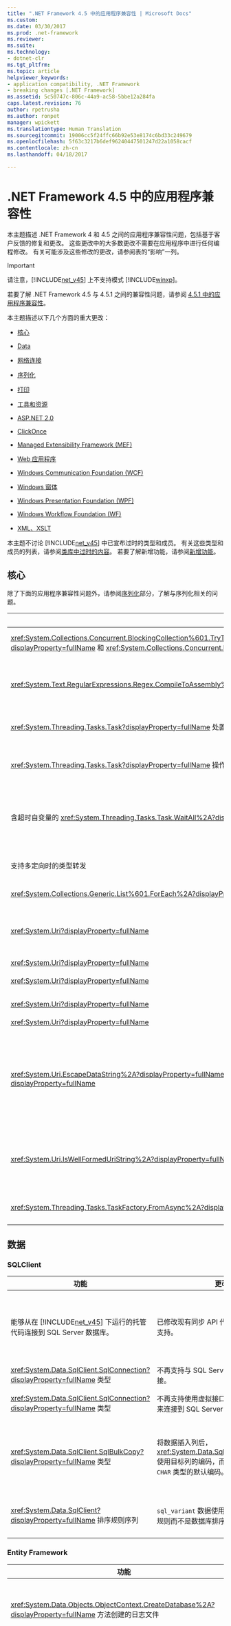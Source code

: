 ```yaml
---
title: ".NET Framework 4.5 中的应用程序兼容性 | Microsoft Docs"
ms.custom: 
ms.date: 03/30/2017
ms.prod: .net-framework
ms.reviewer: 
ms.suite: 
ms.technology:
- dotnet-clr
ms.tgt_pltfrm: 
ms.topic: article
helpviewer_keywords:
- application compatibility, .NET Framework
- breaking changes [.NET Framework]
ms.assetid: 5c50747c-806c-44a9-ac58-5bbe12a284fa
caps.latest.revision: 76
author: rpetrusha
ms.author: ronpet
manager: wpickett
ms.translationtype: Human Translation
ms.sourcegitcommit: 19006cc5f24ffc66b92e53e8174c6bd33c249679
ms.openlocfilehash: 5f63c3217b6def96240447501247d22a1058cacf
ms.contentlocale: zh-cn
ms.lasthandoff: 04/18/2017

---
```

# <a name="application-compatibility-in-the-net-framework-45"></a>.NET Framework 4.5 中的应用程序兼容性
本主题描述 .NET Framework 4 和 4.5 之间的应用程序兼容性问题，包括基于客户反馈的修复和更改。 这些更改中的大多数更改不需要在应用程序中进行任何编程修改。 有关可能涉及这些修改的更改，请参阅表的“影响”一列。  
  
> [!IMPORTANT]
>  请注意，[!INCLUDE[net_v45](../../../includes/net-v45-md.md)] 上不支持模式 [!INCLUDE[winxp](../../../includes/winxp-md.md)]。  
  
 若要了解 .NET Framework 4.5 与 4.5.1 之间的兼容性问题，请参阅 [4.5.1 中的应用程序兼容性](../../../docs/framework/migration-guide/application-compatibility-in-the-net-framework-4-5-1.md)。  
  
 本主题描述以下几个方面的重大更改：  
  
-   [核心](#core)  
  
-   [Data](#sql)  
  
-   [网络连接](#network)  
  
-   [序列化](#serialize)  
  
-   [打印](#Printing)  
  
-   [工具和资源](#tools)  
  
-   [ASP.NET 2.0](#asp)  
  
-   [ClickOnce](#ClickOnce)  
  
-   [Managed Extensibility Framework (MEF)](#mef)  
  
-   [Web 应用程序](#web)  
  
-   [Windows Communication Foundation (WCF)](#wcf)  
  
-   [Windows 窗体](#winForms)  
  
-   [Windows Presentation Foundation (WPF)](#wpf)  
  
-   [Windows Workflow Foundation (WF)](../../../docs/framework/migration-guide/application-compatibility-in-the-net-framework-4-5.md#wwf)  
  
-   [XML、XSLT](#xml)  
  
 本主题不讨论 [!INCLUDE[net_v45](../../../includes/net-v45-md.md)] 中已宣布过时的类型和成员。 有关这些类型和成员的列表，请参阅[类库中过时的内容](../../../docs/framework/whats-new/whats-obsolete.md)。 若要了解新增功能，请参阅[新增功能](../../../docs/framework/whats-new/index.md)。  
  
<a name="core"></a>   
## <a name="core"></a>核心  
 除了下面的应用程序兼容性问题外，请参阅[序列化](#serialize)部分，了解与序列化相关的问题。  
  
|功能|更改|影响|  
|-------------|------------|------------|  
|<xref:System.Collections.Concurrent.BlockingCollection%601.TryTakeFromAny%28System.Collections.Concurrent.BlockingCollection%7B%600%7D%5B%5D%2C%600%40%29?displayProperty=fullName> 和 <xref:System.Collections.Concurrent.BlockingCollection%601.TakeFromAny%2A?displayProperty=fullName> 方法|<xref:System.Collections.Concurrent.BlockingCollection%601.TryTakeFromAny%28System.Collections.Concurrent.BlockingCollection%7B%600%7D%5B%5D%2C%600%40%29?displayProperty=fullName> 方法不再返回 -1 或抛出异常。 当集合之一被标记为已完成时，<xref:System.Collections.Concurrent.BlockingCollection%601.TakeFromAny%2A?displayProperty=fullName> 方法不再抛出异常。|当其中一个集合为空或已完成，但其他集合仍具有可检索的项时，可通过此更改来使用这些集合。|  
|<xref:System.Text.RegularExpressions.Regex.CompileToAssembly%2A?displayProperty=fullName>|如果已编译的正则表达式的程序集使用 [!INCLUDE[net_v45](../../../includes/net-v45-md.md)] 生成但却面向 [!INCLUDE[net_v40_short](../../../includes/net-v40-short-md.md)]，则在安装了 [!INCLUDE[net_v40_short](../../../includes/net-v40-short-md.md)] 的系统上尝试使用该程序集的正则表达式之一时，将引发异常。|若要解决此问题，可执行下列操作之一：<br /><br /> 使用 [!INCLUDE[net_v40_short](../../../includes/net-v40-short-md.md)] 生成包含正则表达式的程序集。<br /><br /> 使用已解释的正则表达式。|  
|<xref:System.Threading.Tasks.Task?displayProperty=fullName> 处置|处置对象后，<xref:System.Threading.Tasks.Task?displayProperty=fullName> 方法不再抛出 <xref:System.ObjectDisposedException> 异常（`Task.IAsyncResult.AsyncWaitHandle` 除外）。|此更改支持缓存任务的使用。 例如，方法会返回一个缓存任务来表示已完成的操作，而不是分配新任务。 在以前的 .NET Framework 版本中无法执行此操作，因为任务的任何使用者都可以处置它（呈现为不可用）。|  
|<xref:System.Threading.Tasks.Task?displayProperty=fullName> 操作中未观察到的异常|由于 <xref:System.Threading.Tasks.Task?displayProperty=fullName> 类表示异步操作，因此可捕获在异步处理期间抛出的所有非严重异常。 在 [!INCLUDE[net_v45](../../../includes/net-v45-md.md)] 中，如果未观察到异常，且代码绝不会等待任务，则异常将不再在终结器线程上传播并在垃圾回收期间不会导致进程崩溃。|此更改增强了使用 <xref:System.Threading.Tasks.Task> 类执行未观察到的异步处理的应用程序的可靠性。 可通过提供 <xref:System.Threading.Tasks.TaskScheduler.UnobservedTaskException?displayProperty=fullName> 事件的相应处理程序来还原旧行为。|  
|含超时自变量的 <xref:System.Threading.Tasks.Task.WaitAll%2A?displayProperty=fullName> 方法|在 [!INCLUDE[net_v40_long](../../../includes/net-v40-long-md.md)] 中，这些方法的行为不一致。 当超时到期时，如果在方法调用之前已完成或取消一个或多个任务，方法会抛出 <xref:System.AggregateException> 异常。 在超时到期时，如果在调用此方法之前尚未完成或取消任何任务，但在调用此方法之后，一个或多个任务进入了这些状态，则该方法返回 `false`。<br /><br /> 在 [!INCLUDE[net_v45](../../../includes/net-v45-md.md)] 中，如果在超时间隔到期时仍有任务在运行，这些方法重载会返回 `false`；仅当输入任务已取消（无论是在方法调用之前还是之后取消）且没有任务仍在运行时，这些方法重载才会抛出 <xref:System.AggregateException> 异常。|此更改可使方法的行为一致。 不过，应用程序代码可以（但不太可能）依赖已启用超时的 <xref:System.Threading.Tasks.Task.WaitAll%2A?displayProperty=fullName> 重载，以便在至少一个任务在超时到期前就已出错或取消时抛出异常。 在这种情况下，<xref:System.Threading.Tasks.Task.IsCanceled%2A?displayProperty=fullName> 属性可用于同一目的。|  
|支持多定向时的类型转发|利用新的 CodeDOM 功能，编译器可以针对 mscorlib.dll 的目标版本而不是 mscorlib.dll 的 [!INCLUDE[net_v45](../../../includes/net-v45-md.md)] 版本进行编译。|在 CodeDOM 查找已转发的类型的两个定义时，此更改将阻止编译器警告（以及将警告视为错误的情况下的编译失败）。 仅在单个位置混合不同的引用程序集版本时，此更改才可能产生意外的副作用。|  
|<xref:System.Collections.Generic.List%601.ForEach%2A?displayProperty=fullName>|如果集合元素被修改，枚举器会抛出 <xref:System.InvalidOperationException> 异常。|此更改仅适用于面向 [!INCLUDE[net_v45](../../../includes/net-v45-md.md)] 的应用程序，且应不会产生负面影响。 这将保护数据完整性并更有可能标识争用情况。|  
|<xref:System.Uri?displayProperty=fullName>|对国际资源标识符 (IRI) 分析进行的两项更改会影响面向 [!INCLUDE[net_v45](../../../includes/net-v45-md.md)] 的应用程序中的 URI：<br /><br /> [\<iriParsing>](../../../docs/framework/configure-apps/file-schema/network/iriparsing-element-uri-settings.md) 默认启用，无法禁用。 以前，它在默认情况下是禁用的。<br /><br /> 将不再对 URI 的非宿主部分执行 Unicode 范式 C (NFC)。 以前，当启用 `<iriParsing>` 时，会对整个 URI 执行 NFC。|包含非 NFC（范式 C）的规范化文件名称的 URI 将不是规范化的范式 C。 如果 IRI 分析使用非规范化的字符串来访问具有规范化文件名的文件，可能会导致应用程序失败。 这只会影响面向 [!INCLUDE[net_v45](../../../includes/net-v45-md.md)] 的应用程序。|  
|<xref:System.Uri?displayProperty=fullName>|无效的 `mailto:` URL 会在 <xref:System.Uri> 类构造函数中抛出异常。|这只会影响将重新编译且面向 [!INCLUDE[net_v45](../../../includes/net-v45-md.md)] 的应用程序。|  
|<xref:System.Uri?displayProperty=fullName>|在面向 [!INCLUDE[net_v45](../../../includes/net-v45-md.md)] 的应用程序中，将保留原始 URL 字符串（例如，`http://www.proseware.com/LLC./About.aspx`）中路径段末端的尾随点。 （请注意，已移除只包含一个或两个点的路径段（例如 `http://www.proseware.com/..` 或 `http://www.proseware.com/./default.htm`），但保留了含有两个以上连续点的路径段（例如 `http://localhost/dir1/.../dir2`）。|此更改仅影响面向 [!INCLUDE[net_v45](../../../includes/net-v45-md.md)] 的应用程序。 依赖将被移除的尾随点的应用程序可能会失败。|  
|<xref:System.Uri?displayProperty=fullName>|在面向 [!INCLUDE[net_v45](../../../includes/net-v45-md.md)] 的应用程序中，允许 `file://` URI 中的查询；? 字符不转译，因为它解释为路径的一部分。|此更改仅影响面向 [!INCLUDE[net_v45](../../../includes/net-v45-md.md)] 的应用程序。 依赖转译 ?  字符的应用程序可能会失败。|  
|<xref:System.Uri?displayProperty=fullName>|在面向 [!INCLUDE[net_v45](../../../includes/net-v45-md.md)] 的应用程序中，从 U+0080 到 U+009F 的 Unicode 控制字符被错误编码。|通常，URI 中不使用 Unicode 控制字符。|  
|<xref:System.Uri.EscapeDataString%2A?displayProperty=fullName>、<xref:System.Uri.EscapeUriString%2A?displayProperty=fullName> 和 <xref:System.Uri.UnescapeDataString%2A?displayProperty=fullName>|保留字符和非保留字符的列表现在支持 [RFC 3986](http://tools.ietf.org/html/rfc3986)。|具体更改：<br /><br /> <xref:System.Uri.EscapeDataString%2A> 根据 RFC 3986 转义保留字符。<br /><br /> <xref:System.Uri.EscapeUriString%2A> 不转义保留字符。<br /><br /> 如果遇到无效的转义序列，<xref:System.Uri.UnescapeDataString%2A> 不会抛出异常。<br /><br /> 未保留的转义字符已取消转义。|  
|<xref:System.Uri.IsWellFormedUriString%2A?displayProperty=fullName>|自 .NET Framework 4.5 起，根据 [RFC 3986](http://tools.ietf.org/html/rfc3986) 和 [RFC 3987](http://tools.ietf.org/html/rfc3987)，始终认为字符串的格式正确。 在 .NET framework 以前的版本中，仅当已启用 URI 解析和 IDN 解析时，才认为字符格式正确，符合 RFC 3986 和 RFC 3987。|对于面向 .NET Framework 4.5 或更高版本的应用，此方法针对某些面向 NET Framework 早期版本的应用视为格式正确的 URI 返回 `false`。 例如，第一段中含冒号的相对 URI（如“2013.05.29_14:33:41”）不再视为是正确的格式。<br /><br /> 请注意，此更改仅影响面向 .NET Framework 4.5 或更高版本的应用。|  
|<xref:System.Threading.Tasks.TaskFactory.FromAsync%2A?displayProperty=fullName>|<xref:System.Threading.Tasks.TaskFactory.FromAsync%2A?displayProperty=fullName> 现在可以访问 <xref:System.IAsyncResult.CompletedSynchronously%2A?displayProperty=fullName> 属性。 不正确地实现 <xref:System.IAsyncResult.CompletedSynchronously%2A?displayProperty=fullName> 现在可能会导致 <xref:System.Threading.Tasks.TaskFactory.FromAsync%2A?displayProperty=fullName> 方法调用中出现未定义的行为。|如果 <xref:System.IAsyncResult.CompletedSynchronously%2A?displayProperty=fullName> 属性的实现代码错误地返回 `true`，生成的任务将无法完成。|  
  
<a name="sql"></a>   
## <a name="data"></a>数据  
  
### <a name="sqlclient"></a>SQLClient  
  
|功能|更改|影响|  
|-------------|------------|------------|  
|能够从在 [!INCLUDE[net_v45](../../../includes/net-v45-md.md)] 下运行的托管代码连接到 SQL Server 数据库。|已修改现有同步 API 代码路径来添加异步支持。|存在非 IFS Winsock 基本服务提供程序 (BSP) 或分层服务提供程序 (LSP) 可能会影响连接到 SQL Server 的能力。 有关详细信息，请参阅 Microsoft 支持网站上的[安装非 IFS LSP 时，SetFileCompletionNotificationModes API 导致 IO 完成端口无法正常工作](http://go.microsoft.com/fwlink/p/?LinkId=256032) 。|  
|<xref:System.Data.SqlClient.SqlConnection?displayProperty=fullName> 类型|不再支持与 SQL Server 1997 数据库的连接。|在 [!INCLUDE[net_v45](../../../includes/net-v45-md.md)] 下运行的应用程序无法连接到 SQL Server 1997 数据库。|  
|<xref:System.Data.SqlClient.SqlConnection?displayProperty=fullName> 类型|不再支持使用虚拟接口适配器 (VIA) 协议来连接到 SQL Server 数据库。|在 [!INCLUDE[net_v45](../../../includes/net-v45-md.md)] 下运行的应用程序无法使用 VIA 连接到 SQL Server 数据库。|  
|<xref:System.Data.SqlClient.SqlBulkCopy?displayProperty=fullName> 类型|将数据插入列后，<xref:System.Data.SqlClient.SqlBulkCopy> 使用目标列的编码，而不是 `VARCHAR` 和 `CHAR` 类型的默认编码。|在目标列未使用默认编码时，此更改会消除使用此默认编码所引起的数据损坏的可能性。 在极少数情况下，如果对编码进行的更改导致数据过大而无法适应目标列，现有应用程序可能会抛出 <xref:System.Data.SqlClient.SqlException> 异常。|  
|<xref:System.Data.SqlClient?displayProperty=fullName> 排序规则序列|`sql_variant` 数据使用 `sql_variant` 排序规则而不是数据库排序规则。|如果数据库排序规则与 `sql_variant` 排序规则不同，则此更改将解决可能的数据损坏。 依赖损坏的数据的应用程序可能会失败。|  
  
### <a name="entity-framework"></a>Entity Framework  
  
|功能|更改|影响|  
|-------------|------------|------------|  
|<xref:System.Data.Objects.ObjectContext.CreateDatabase%2A?displayProperty=fullName> 方法创建的日志文件|直接调用 <xref:System.Data.Objects.ObjectContext.CreateDatabase%2A> 方法或通过结合使用 Code First 与 SqlClient 提供程序和连接字符串中的 `AttachDBFilename` 值来调用此方法时，会创建名为 *filename*_log.ldf（而非 *filename*.ldf）的日志文件（其中，*filename* 是 `AttachDBFilename` 值指定的文件名）。|此更改通过提供根据 SQL Server 规范命名的日志文件来改进调试。 它应该不会产生意外的副作用。|  
|数据定义语言 (DDL) API|指定 `AttachDBFilename` 时，DDL API 的行为具有如下所示的更改：<br /><br /> 连接字符串不需要指定 `Initial Catalog` 值。 以前需要 `AttatchDBFilename` 和 `Initial Catalog`。<br /><br /> 如果 `AttatchDBFilename` 和 `Initial Catalog` 均已指定且给定的 MDF 文件已存在，<xref:System.Data.Objects.ObjectContext.DatabaseExists%2A?displayProperty=fullName> 方法会返回 `true`。 以前，它会返回 `false`。<br /><br /> 如果 `AttatchDBFilename` 和 `Initial Catalog` 均已指定且给定的 MDF 文件已存在，调用 <xref:System.Data.Objects.ObjectContext.DeleteDatabase%2A?displayProperty=fullName> 方法会删除文件。<br /><br /> 如果连接字符串指定了 `AttachDBFilename` 值，但 MDF 和 `Initial Catalog` 不存在，调用 <xref:System.Data.Objects.ObjectContext.DeleteDatabase%2A?displayProperty=fullName> 方法会抛出 <xref:System.InvalidOperationException> 异常。 以前抛出的是 <xref:System.Data.SqlClient.SqlException> 异常。|利用这些更改，可以更轻松地生成使用 DDL API 的工具和应用程序。 这些更改会影响以下方案中的应用程序兼容性：<br /><br /> 用户直接编写执行 `DROP DATABASE` 命令的代码，而不是在 <xref:System.Data.Objects.ObjectContext.DatabaseExists%2A?displayProperty=fullName> 返回 `true` 时调用 <xref:System.Data.Objects.ObjectContext.DeleteDatabase%2A?displayProperty=fullName>。 如果未附加数据库但存在 MDF 文件，则会中断现有代码。<br /><br /> 在用户编写的代码中，<xref:System.Data.Objects.ObjectContext.DeleteDatabase%2A?displayProperty=fullName> 方法在 `Initial Catalog` 和 MDF 文件不存在时应抛出 <xref:System.Data.SqlClient.SqlException> 异常，而非 <xref:System.InvalidOperationException> 异常。|  
|<xref:System.Data.Objects.ObjectContext.CreateDatabase%2A?displayProperty=fullName> 和 <xref:System.Data.Common.DbProviderServices.CreateDatabase%2A?displayProperty=fullName> 方法|如果在创建空数据库后无法创建数据库对象，方法会尝试删除创建的数据库，并传播原始异常 <xref:System.Data.SqlClient.SqlException>。 如果无法尝试删除数据库，方法会抛出 <xref:System.InvalidOperationException> 异常。|此更改将阻止创建不可用的空数据库。 由于成功删除数据库现在会传播原始异常 <xref:System.Data.SqlClient.SqlException>，因此异常处理可能会有所变化。|  
|<xref:System.Data.Objects.ObjectContext.Translate%2A?displayProperty=fullName> 和 <xref:System.Data.Objects.ObjectContext.ExecuteStoreQuery%2A?displayProperty=fullName> 方法|如果 `T` 是枚举类型，则此方法将正确返回数据库中的数据。  以前不支持枚举类型，因此结果总是转换为零或转换为枚举类型。 实体框架不支持的基础类型（如 <xref:System.UInt16>、<xref:System.UInt32> 和 <xref:System.UInt64>）仍返回零或被转换成含基础值零的枚举类型。|枚举支持是 [!INCLUDE[net_v45](../../../includes/net-v45-md.md)] 中 Entity Framework 的新增功能。 但是，如果开发人员代码取决于为零的结果，则会由于特定代码导致应用程序错误。|  
  
### <a name="linq"></a>LINQ  
  
|功能|更改|影响|  
|-------------|------------|------------|  
|<xref:System.Linq.Enumerable.Empty%2A?displayProperty=fullName> 方法|方法返回缓存的内部实例，而不返回新类型 <xref:System.Collections.Generic.IEnumerable%601>。|此更改可增强性能。 不过，依赖通过多次调用 <xref:System.Linq.Enumerable.Empty%2A?displayProperty=fullName> 来获取两个不同的空类型的代码可能会无法运行。|  
  
<a name="network"></a>   
## <a name="networking"></a>网络  
  
|功能|更改|影响|  
|-------------|------------|------------|  
|<xref:System.Net.PeerToPeer.Collaboration?displayProperty=fullName> 命名空间的类型和成员|类型和成员在 [!INCLUDE[win8](../../../includes/win8-md.md)] 上不受支持。 尝试调用这些类型和成员会导致 <xref:System.PlatformNotSupportedException> 异常抛出。|应用程序不能再使用 [!INCLUDE[win8](../../../includes/win8-md.md)] 上的这些类型和成员。|  
|<xref:System.Net.Mail.MailMessage> 对象的序列化和反序列化。|在 .NET Framework 4.5 中，电子邮件可以包含非 ASCII 字符。 在 .NET Framework 4 中，仅支持 ASCII 字符。|包含非 ASCII 字符且在 .NET Framework 4.5 控制下序列化的 <xref:System.Net.Mail.MailMessage> 对象无法在 .NET Framework 4 控制下进行反序列化。|  
  
<a name="Printing"></a>   
## <a name="printing"></a>打印  
  
|功能|更改|影响|  
|-------------|------------|------------|  
|<xref:System.Printing.PrintSystemJobInfo.JobStream%2A?displayProperty=fullName>|此属性将公开打印作业的流，并允许用户通过写入该流将原始数据发送到基础操作系统打印组件。<br /><br /> 从 Windows 操作系统的 Windows 8 和更高版本上的 .NET Framework 4.5 开始，写入到此流的数据必须采用作为包流的 XPS 格式。|若要输出打印内容，可以执行下列任一操作：<br /><br /> 使用 <xref:System.Windows.Xps.XpsDocumentWriter> 类输出打印内容。 这是建议的替代项。<br /><br /> 请确保发送到 <xref:System.Printing.PrintSystemJobInfo.JobStream%2A?displayProperty=fullName> 属性返回的流的数据为 XPS 格式的包流。|  
  
<a name="serialize"></a>   
## <a name="serialization"></a>序列化  
  
|功能|更改|影响|  
|-------------|------------|------------|  
|使用 <xref:System.Xml.Serialization.XmlSerializer> 类进行序列化|在 WCF 4.5 中，<xref:System.Xml.Serialization.XmlSerializer> 类优化为撤消了对 C# 编译器的依赖。 此更改为冷启动方案带来了显著的性能提升。|此更改可能在 WCF 4 中编译而针对 WCF 4.5 运行的 XML 序列化代码中引发问题。 如果在 WCF 4.5 中运行现有 XML 序列化代码时遇到任何问题，请使用下面的配置元素还原为 WCF 4 中的 XmlSerializer 行为：<br /><br /> `<configuration>    <system.xml.serialization>    <xmlSerializer useLegacySerializerGeneration="true"/>    </system.xml.serialization> </configuration>`|  
|使用 <xref:System.Runtime.Serialization.Formatters.Soap.SoapFormatter?displayProperty=fullName> 类进行序列化和反序列化|使用 <xref:System.Runtime.Serialization.Formatters.Soap.SoapFormatter> 进行的序列化可以编码对象的内部状态，但不能保证跨 .NET Framework 版本的一致性。  存在差异时，在某个版本的 .NET Framework 中进行序列化的内容在其他版本的 .NET Framework 上进行反序列化时可能会失败。|<xref:System.Runtime.Serialization.Formatters.Soap.SoapFormatter> 类不能保证跨版本兼容性。 请改用 <xref:System.Runtime.Serialization.Formatters.Binary.BinaryFormatter?displayProperty=fullName> 和 <xref:System.Runtime.Serialization.NetDataContractSerializer?displayProperty=fullName> 类。|  
  
<a name="tools"></a>   
## <a name="tools-and-resources"></a>工具和资源  
  
|功能|更改|影响|  
|-------------|------------|------------|  
|MSBuild|当你在命令提示符处运行 MSBuild 时，它将遵从禁用特定项目的生成的解决方案配置文件。|在由 Visual Studio 调用和在命令提示符处运行时，MSBuild 的行为是相同的。 不必创建单独的解决方案或移除解决方案中的项目便可在解决方案中生成项目的子集。|  
|MSBuild|MSBuild 项目文件中的 `TreatAsLocalProperty` 属性可防止在全局级重写特定属性，包括 `OutDir` 属性。|如果 `OutDir` 是导入 MS.Common.Targets 文件后被重写的全局属性，则对 `OutDir` 属性的重写可能导致潜在中断。|  
|Windows 错误报告：Watson 存储桶|托管崩溃基于若干条件（其中一个是程序集版本）进行分类。 在 [!INCLUDE[net_v45](../../../includes/net-v45-md.md)] 中，使用文件版本而不是程序集版本。|由于程序集版本只在主要版本之间更改，因此使用文件版本（而不是程序集版本）作为能使你确定已包含在托管崩溃中的程序集的特定版本的类别。|  
|MSBuild|垃圾回收器不会自动回收 <xref:Microsoft.Build.Evaluation.ProjectCollection?displayProperty=fullName> 集合中的项目数据。|如果将项目显式加载到 <xref:Microsoft.Build.Evaluation.ProjectCollection> 集合中，应为集合的每个成员调用 <xref:Microsoft.Build.Evaluation.ProjectCollection.UnloadProject%28Microsoft.Build.Evaluation.Project%29> 方法。|  
  
<a name="asp"></a>   
## <a name="aspnet"></a>ASP.NET  
  
|功能|更改|影响|  
|-------------|------------|------------|  
|ASP.NET IIS 注册工具 (aspnet_regiis.exe)|在 [!INCLUDE[win8](../../../includes/win8-md.md)] 上，不支持用于安装和卸载 ASP.NET 的 `–i` 和 `–u` 选项。|若要安装或卸载带 IIS 8 的 ASP.NET 4.5，请使用“打开或关闭 Windows 功能”对话框、服务器管理工具或 `dism.exe` 命令行工具。|  
|<xref:System.Web.UI.WebControls.EntityDataSource?displayProperty=fullName> 控件|<xref:System.Web.UI.Page.LoadComplete?displayProperty=fullName> 事件不再导致 <xref:System.Web.UI.WebControls.EntityDataSource?displayProperty=fullName> 控件在创建/更新/删除参数变化时调用数据绑定。|此更改免去了不必要地转到数据库，可防止重置控件值，并能生成与其他数据控件（如 <xref:System.Web.UI.WebControls.SqlDataSource> 和 <xref:System.Web.UI.WebControls.ObjectDataSource>）一致的行为。 在应用程序依赖在 <xref:System.Web.UI.Page.LoadComplete?displayProperty=fullName> 事件中调用数据绑定的极少数情况下，此更改会生成不同的行为。|  
|<xref:System.Net.WebUtility.HtmlDecode%2A?displayProperty=fullName>、<xref:System.Net.WebUtility.UrlDecode%2A?displayProperty=fullName> 和 [System.Web.Helpers.Json.Decode](https://msdn.microsoft.com/library/system.web.helpers.json.decode.aspx) 方法|默认情况下，解码方法不再将无效的输入序列解码为无效的 UTF-16 字符串。 相反，它们将返回原始的输入。|仅当你存储二进制数据而不是字符串中的 UTF-16 数据时，解码器输出中的更改才会起作用。 若要显式控制此行为，请将 [\<appSettings>](http://msdn.microsoft.com/en-us/0d65a3f1-c522-423d-89b6-44921b6daebb) 元素的 `aspnet:AllowRelaxedUnicodeDecoding` 特性设置为 `true` 以启用旧行为，或设置为 `false` 以启用当前行为。|  
|<xref:System.Net.WebUtility.HtmlEncode%2A?displayProperty=fullName> 方法|对于定位 [!INCLUDE[net_v45](../../../includes/net-v45-md.md)] 的应用程序，当基本多语言平面 (BMP) 外的字符传递到 <xref:System.Net.WebUtility.HtmlDecode%2A?displayProperty=fullName> 方法时，这些字符可正确往返。|此更改不应对当前应用程序有任何影响。 若要还原原始行为，请将 [\<httpRuntime>](http://msdn.microsoft.com/library/e1f13641\(v=vs.100\).aspx) 元素的 `targetFramework` 特性设置为除“4.5”以外的其他字符串。 还可以设置 `unicodeEncodingConformance` 配置元素的 `unicodeDecodingConformance` 和 `<webUtility>` 特性以单独控制 .NET Framework 的目标版本的行为。|  
|<xref:System.Web.HttpRequest.ContentEncoding%2A?displayProperty=fullName> 属性|禁止 UTF-7 编码。|在某些情况下，取决于传入的 UTF-7 数据的应用程序数据将不会正确解码。 这应该很少见，但可以使用 [\<appSettings>](http://msdn.microsoft.com/en-us/0d65a3f1-c522-423d-89b6-44921b6daebb) 元素的 `aspnet:AllowUtf7RequestContentEncoding` 特性来还原旧行为。|  
|<xref:System.Web.HttpUtility.JavaScriptStringEncode%2A?displayProperty=fullName>|从 [!INCLUDE[net_v45](../../../includes/net-v45-md.md)] 开始，该方法可转义 (&) 符。|如果应用程序依赖此方法的旧行为，可以在配置文件中的 [ASP.NET appSettings 元素](http://msdn.microsoft.com/en-us/bb60e711-0669-4118-a54d-8dd71e009a00)中添加 `aspnet:JavaScriptDoNotEncodeAmpersand` 设置。|  
|<xref:System.Web.Security.MachineKey.Encode%2A?displayProperty=fullName> 和 <xref:System.Web.Security.MachineKey.Decode%2A?displayProperty=fullName> 方法|这些方法现在已过时。|调用这些方法的代码编译会产生编译器警告。 推荐的替代方法是 <xref:System.Web.Security.MachineKey.Protect%2A?displayProperty=fullName> 和 <xref:System.Web.Security.MachineKey.Unprotect%2A?displayProperty=fullName>。|  
  
<a name="ClickOnce"></a>   
## <a name="clickonce"></a>ClickOnce  
  
|功能|更改|影响|  
|-------------|------------|------------|  
|通过 ClickOnce 使用 SHA-256 代码签名证书发布的应用。|使用 SHA256 对可执行文件签名。 以前，无论代码签名证书是 SHA-1 还是 SHA-256，都使用 SHA1 进行签名。 这适用于：<br /><br /> 使用 Visual Studio 2012 或更高版本生成的所有应用程序。<br /><br /> 使用 Visual Studio 2010 或更早版本在安装了 .NET Framework 4.5 的系统上生成的应用程序。<br /><br /> 此外，如果安装了 .NET Framework 4.5 或更高版本，则 ClickOnce 清单也会采用 SHA-256 签名，因为 SHA-256 证书与编译所采用的 .NET Framework 版本无关。|更改 ClickOnce 可执行文件的签名方式仅影响 Windows Server 2003 系统；它们需要安装 [KB 938397](http://support.microsoft.com/kb/938397)。<br /><br /> 即使应用是面向 .NET Framework 4 或早期版本，对使用 SHA-256 签名的清单进行更改，将引入依赖 .NET Framework 4.5 或更高版本的运行时。 此问题已在 Visual Studio 2013 Update 3 和 [!INCLUDE[net_v46](../../../includes/net-v46-md.md)] 中解决。 有关 [!INCLUDE[net_v46](../../../includes/net-v46-md.md)] 解决方案，请参阅[运行时更改](../../../docs/framework/migration-guide/runtime-changes-in-the-net-framework-4-6.md)。|  
  
<a name="mef"></a>   
## <a name="managed-extensibility-framework-mef"></a>Managed Extensibility Framework (MEF)  
  
|功能|更改|影响|  
|-------------|------------|------------|  
|<xref:System.ComponentModel.Composition.Primitives.ComposablePartCatalog?displayProperty=fullName> 及其派生类|自 [!INCLUDE[net_v45](../../../includes/net-v45-md.md)] 起，MEF 目录实现 <xref:System.Collections.IEnumerable>，因此不能再用于创建序列化程序（<xref:System.Xml.Serialization.XmlSerializer> 对象）。|尝试对 MEF 目录进行序列化会引发异常。|  
  
<a name="web"></a>   
## <a name="web-applications"></a>Web 应用程序  
  
|功能|更改|影响|  
|-------------|------------|------------|  
|承载来自 .NET Framework 1.1 和 2.0 的控件的托管浏览器|Internet Explorer 中阻止对这些控件的承载。|Internet Explorer 将无法启动使用用于承载控件的托管浏览器的应用程序。 通过将注册表子项 HKLM/SOFTWARE/MICROSOFT/.NETFramework 的 EnableIEHosting 值设置为 1（针对 x86 系统和 x64 系统的 32 位进程），并将注册表子项 HKLM/SOFTWARE/Wow6432Node/Microsoft/.NETFramework 的 EnableIEHosting 值设置为 1（针对 x64 系统的 64 位进程），可还原之前的行为。|  
  
<a name="wcf"></a>   
## <a name="windows-communication-foundation-wcf"></a>Windows Communication Foundation (WCF)  
 除了下面的应用程序兼容性问题外，请参阅[序列化](#serialize)部分，了解与序列化相关的问题。  
  
|功能|更改|影响|  
|-------------|------------|------------|  
|超过 `maxRequestLength`（在 ASP.NET 中）或 `maxReceivedMessageSize`（在 WCF 中）的 Internet Information Services (IIS) 或 ASP.NET 开发服务器中所承载的 WCF Web 服务中的消息|HTTP 状态代码已从 400（错误请求）更改为 413（请求实体太大），超过 `maxRequestLength` 或 `maxReceivedMessageSize` 设置的消息抛出 <xref:System.ServiceModel.ProtocolException> 异常。 这包括传输模式为 <xref:System.ServiceModel.TransferMode> 的情况。|在信息长度超过 ASP.NET 或 WCF 所允许的限制的情况下，此更改有利于调试。<br /><br /> 你必须基于 HTTP 400 状态代码修改执行处理的任何代码。|  
|OData URL 中的 `Replace`|默认情况下，禁用 OData URL 中的 `Replace` 方法。|如果禁用 OData `Replace`（现为默认设置），用户请求将引发异常，且请求会失败。|  
|<xref:System.ServiceModel.Web.WebServiceHost?displayProperty=fullName>|如果应用程序代码已添加显式终结点，<xref:System.ServiceModel.Web.WebServiceHost?displayProperty=fullName> 对象不再添加默认终结点。|如果客户端应用程序尝试连接到默认情况下不再添加的终结点，将发生 HTTP 错误。|  
  
<a name="winForms"></a>   
## <a name="windows-forms"></a>Windows 窗体  
  
|功能|更改|影响|  
|-------------|------------|------------|  
|System.Drawing.dll|程序集的 `CheckForOverflowUnderflow` 属性设置为 `true`。|之前在发生溢出时，结果会在不提示的情况下被截断。 现在会抛出 <xref:System.OverflowException> 异常。|  
|<xref:System.Drawing.Imaging.EncoderParameter.%23ctor%28System.Drawing.Imaging.Encoder%2CSystem.Int32%2CSystem.Int32%2CSystem.Int32%29?displayProperty=fullName> 构造函数|此构造函数已弃用。|构造函数不能在 64 位系统上运行。 请改用 <xref:System.Drawing.Imaging.EncoderParameter.%23ctor%28System.Drawing.Imaging.Encoder%2CSystem.Int32%2CSystem.Drawing.Imaging.EncoderParameterValueType%2CSystem.IntPtr%29?displayProperty=fullName> 构造函数。|  
  
<a name="wpf"></a>   
## <a name="windows-presentation-foundation-wpf"></a>Windows Presentation Foundation (WPF)  
 除了下面的应用程序兼容性问题外，请参阅[序列化](#serialize)部分，了解与序列化相关的问题。  
  
|功能|更改|影响|  
|-------------|------------|------------|  
|<xref:System.Windows.Controls.Primitives.TextBoxBase.UndoLimit%2A?displayProperty=fullName> 属性|<xref:System.Windows.Controls.TextBox> 和 <xref:System.Windows.Controls.RichTextBox> 类的撤消操作数默认上限已从 -1（无限制）更改为 100。|此更改不应有负面影响。 不过，可以在实例化控件后显式设置 <xref:System.Windows.Controls.Primitives.TextBoxBase.UndoLimit%2A> 属性。|  
|<xref:System.Windows.Controls.PageRangeSelection?displayProperty=fullName> 枚举|已向枚举添加 <xref:System.Windows.Controls.PageRangeSelection> 和 <xref:System.Windows.Controls.PageRangeSelection> 成员。|此更改不应对现有应用程序有任何影响。 对于使用此枚举的现有成员，默认为 <xref:System.Windows.Controls.PageRangeSelection?displayProperty=fullName>。|  
|<xref:System.Windows.DataTemplate> 元素|<xref:System.Windows.DataTemplate> 元素现在显示在 UI 自动化 (UIA) 树的控件视图中。|此更改将提高可访问性。 但是，它会影响依赖之前的 UIA 树结构来定位相邻元素的测试工具。|  
|同步 <xref:System.Windows.Controls.TextBox.Text%2A?displayProperty=fullName> 属性及其绑定到的属性|在某些情况下，如果在数据绑定写入操作期间 <xref:System.Windows.Controls.TextBox.Text%2A?displayProperty=fullName> 属性被修改，此属性会反映已绑定数据的属性值的旧值。|这不应有负面影响。 不过，可以通过将 <xref:System.Windows.FrameworkCompatibilityPreferences.KeepTextBoxDisplaySynchronizedWithTextProperty%2A?displayProperty=fullName> 属性设置为 `false` 来还原旧行为。|  
|<xref:System.Windows.Controls.TextBox?displayProperty=fullName> 属性|当 <xref:System.Windows.Controls.TextBox?displayProperty=fullName> 控件处于非活动状态时，框中选定文本的显示颜色与文本框处于活动状态时的颜色不同。|可以通过将 <xref:System.Windows.FrameworkCompatibilityPreferences.AreInactiveSelectionHighlightBrushKeysSupported%2A?displayProperty=fullName> 属性设置为 `false` 来还原旧行为。|  
|<xref:System.Windows.Controls.Primitives.MultiSelector.SelectedItems%2A?displayProperty=fullName>|如果从 <xref:System.Windows.Controls.Primitives.MultiSelector.CanSelectMultipleItems%2A> 设置为 `true` 的 <xref:System.Windows.Controls.Primitives.MultiSelector> 派生的控件在其 <xref:System.Windows.Controls.Primitives.MultiSelector.SelectedItems%2A?displayProperty=fullName> 集合中有重复项，重复项会多次出现。 将这些项从数据源中删除（例如，通过调用 `Items.Clear`）无法将其从 <xref:System.Windows.Controls.Primitives.MultiSelector.SelectedItems%2A?displayProperty=fullName> 集合中删除；只能删除第一个实例。<br /><br /> 后续使用 <xref:System.Windows.Controls.Primitives.MultiSelector.SelectedItems%2A?displayProperty=fullName> 集合（如通过调用 `SelectedItems.Clear`）可能会遇到问题（如 <xref:System.ArgumentException> 抛出），因为 <xref:System.Windows.Controls.Primitives.MultiSelector.SelectedItems%2A?displayProperty=fullName> 集合包含数据源中不再存在的项。|此问题已在 [!INCLUDE[net_v462](../../../includes/net-v462-md.md)] 中得到解决。 如果 <xref:System.Windows.Controls.Primitives.MultiSelector.SelectedItems%2A?displayProperty=fullName> 集合有重复项，你将这些重复项从数据源中删除，并希望继续使用 <xref:System.Windows.Controls.Primitives.MultiSelector.SelectedItems%2A?displayProperty=fullName> 集合，请升级到 [!INCLUDE[net_v462](../../../includes/net-v462-md.md)]。|  
|<xref:System.Windows.Threading.DispatcherSynchronizationContext.CreateCopy%2A?displayProperty=fullName>|在 [!INCLUDE[net_v40_short](../../../includes/net-v40-short-md.md)] 中，该方法返回对当前实例的引用。 在 [!INCLUDE[net_v45](../../../includes/net-v45-md.md)] 中，它会返回新的实例。|假定相等引用的代码指示将立即正确执行在正确的上下文中执行的线程。 不过，鉴于有此更改，应对调用 <xref:System.Windows.Threading.DispatcherSynchronizationContext.CreateCopy%2A?displayProperty=fullName> 的代码进行测试。|  
|使用通过调用 <xref:System.Windows.Interop.HwndSource.AddHook%2A?displayProperty=fullName> 方法添加的处理程序监视 `WM_POWERBROADCAST` 消息。|窗口必须通过将其句柄传递到 [RegisterPowerSettingNotification](https://msdn.microsoft.com/library/windows/desktop/aa373196.aspx) 函数，从而显式注册 `WM_POWERBROADCAST` 通知。 通过 [!INCLUDE[net_v40_short](../../../includes/net-v40-short-md.md)]，WPF 会自动为所有窗口执行此操作。 从 [!INCLUDE[net_v45](../../../includes/net-v45-md.md)] 开始，WPF 将自动注册一个特殊窗口，但不会自动注册大多数应用窗口。|处理 `WM_POWERBROADCAST` 通知的代码不会执行。<br /><br /> 若要继续接收 `WM_POWERBROADCAST` 通知，请调用 [RegisterPowerSettingNotification](https://msdn.microsoft.com/library/windows/desktop/aa373196.aspx) 函数，以便为 WPF 窗口（通常为主应用程序窗口）注册 `WM_POWERBROADCAST` 通知。 在使用 C# 开发的 WPF 应用程序中，还必须选中项目属性“生成”选项卡上的“允许不安全代码”框。<br /><br /> 此外，如果要注册通知的窗口在应用程序关闭前无法一直存在，应调用 [UnregisterPowerSettingNotification](https://msdn.microsoft.com/library/windows/desktop/aa373237.aspx) 函数，并向其传递通过调用 [RegisterPowerSettingNotification](https://msdn.microsoft.com/library/windows/desktop/aa373196.aspx) 函数返回的 `HPOWERNOTIFY` 句柄，从而取消注册。|  
  
<a name="wwf"></a>   
## <a name="windows-workflow-foundation-wf"></a>Windows Workflow Foundation (WF)  
  
|功能|更改|影响|  
|-------------|------------|------------|  
|System.Activities.dll 安全性|程序集是使用 <xref:System.Security.AllowPartiallyTrustedCallersAttribute> 特性进行标记。|派生类不能使用 <xref:System.Security.SecurityCriticalAttribute> 进行标记。 以前，必须使用 <xref:System.Security.SecurityCriticalAttribute> 标记派生类型。 但是，此更改不应有实际影响。|  
|WF 3.0 类型和成员|WF 3.0 的类型和成员现在已标记为过时。|尝试编译使用 WF 3.0 类型或成员的源代码会生成一个编译器错误。 应使用 <xref:System.Activities> 命名空间中的 WF 4 类型和成员。|  
|<xref:System.Activities.Presentation.DragDropHelper?displayProperty=fullName> 类|<xref:System.Activities.Presentation.DragDropHelper> 类包括支持对多个对象进行拖放操作的新方法。 支持拖动单个对象的现有拖放方法已过时。 （有关详细信息，请参阅[类库中过时的内容](../../../docs/framework/whats-new/whats-obsolete.md)。）|虽然旧方法已被弃用，但编译器和公共语言运行时将继续支持这些方法。 但是，新方法将提供更强大的功能。 某些现有方法的建议替换方法如下：<br /><br /> 使用 <xref:System.Activities.Presentation.DragDropHelper.DoDragMove%28System.Activities.Presentation.WorkflowViewElement%2CSystem.Windows.Point%29?displayProperty=fullName> 来替代 <xref:System.Activities.Presentation.DragDropHelper.DoDragMove%28System.Activities.Presentation.WorkflowViewElement%2CSystem.Windows.Point%29?displayProperty=fullName>。<br /><br /> 使用 <xref:System.Activities.Presentation.DragDropHelper.GetCompositeView%28System.Activities.Presentation.WorkflowViewElement%29> 来替代 <xref:System.Activities.Presentation.DragDropHelper.GetCompositeView%28System.Windows.DragEventArgs%29>。<br /><br /> 使用 <xref:System.Activities.Presentation.DragDropHelper.GetDraggedModelItems%28System.Windows.DragEventArgs%29> 来替代 <xref:System.Activities.Presentation.DragDropHelper.GetDraggedModelItem%28System.Windows.DragEventArgs%29>。<br /><br /> 使用 <xref:System.Activities.Presentation.DragDropHelper.GetDroppedObjects%28System.Windows.DependencyObject%2CSystem.Windows.DragEventArgs%2CSystem.Activities.Presentation.EditingContext%29> 来替代 <xref:System.Activities.Presentation.DragDropHelper.GetDroppedObject%28System.Windows.DependencyObject%2CSystem.Windows.DragEventArgs%2CSystem.Activities.Presentation.EditingContext%29>。|  
|<xref:System.Windows.Threading.Dispatcher.Invoke%2A?displayProperty=fullName> 方法调用的重载解析|[!INCLUDE[net_v45](../../../includes/net-v45-md.md)] 新增了包括 <xref:System.Action?displayProperty=fullName> 类型参数的重载。 重新编译现有代码时，编译器可能会将含有 <xref:System.Delegate> 参数的 <xref:System.Windows.Threading.Dispatcher.Invoke%2A?displayProperty=fullName> 方法调用解析为含有 <xref:System.Action?displayProperty=fullName> 参数的 <xref:System.Windows.Threading.Dispatcher.Invoke%2A?displayProperty=fullName> 方法调用。|如果含有 <xref:System.Delegate> 参数的 <xref:System.Windows.Threading.Dispatcher.Invoke%2A?displayProperty=fullName> 重载调用被解析为含有 <xref:System.Action?displayProperty=fullName> 参数的 <xref:System.Windows.Threading.Dispatcher.Invoke%2A?displayProperty=fullName> 重载调用，可能会出现以下行为差异：<br /><br /> 如果有异常抛出，则无法触发 <xref:System.Windows.Threading.Dispatcher.UnhandledExceptionFilter?displayProperty=fullName> 和 <xref:System.Windows.Threading.Dispatcher.UnhandledException?displayProperty=fullName> 事件。 相反，异常由 <xref:System.Threading.Tasks.TaskScheduler.UnobservedTaskException> 事件处理。<br /><br /> 在操作完成前，将无法调用一些成员（如 <xref:System.Windows.Threading.DispatcherOperation.Result%2A?displayProperty=fullName>）。|  
|<xref:System.Activities.Expressions.Literal%601?displayProperty=fullName> 类|关联的 <xref:System.Windows.Markup.ValueSerializer> 对象将 `Second` 和 `Millisecond` 组件不为零且（对于 <xref:System.DateTime> 值）<xref:System.DateTime.Kind%2A?displayProperty=fullName> 属性不是 <xref:System.DateTimeKind> 的 <xref:System.DateTime> 或 <xref:System.DateTimeOffset> 对象转换成属性元素语法，而不是字符串。|此更改允许 <xref:System.DateTime> 和 <xref:System.DateTimeOffset> 值往返。 假定输入 XAML 是采用特性语法的自定义 XAML 分析器将无法正常运行。|  
  
<a name="xml"></a>   
## <a name="xml-xslt"></a>XML、XSLT  
  
|功能|更改|影响|  
|-------------|------------|------------|  
|`XDocument.Validate` 方法|如果将 <xref:System.Xml.Linq.LoadOptions?displayProperty=fullName> 值传递给 <xref:System.Xml.Linq.XDocument.Load%2A> 方法并出现验证错误，<xref:System.Xml.Schema.XmlSchemaException.LineNumber%2A?displayProperty=fullName> 和 <xref:System.Xml.Schema.XmlSchemaException.LinePosition%2A?displayProperty=fullName> 属性现在包含行信息。|依赖 <xref:System.Xml.Schema.XmlSchemaException.LineNumber%2A?displayProperty=fullName> 和 <xref:System.Xml.Schema.XmlSchemaException.LinePosition%2A?displayProperty=fullName> 属性值的异常处理代码将无法再发挥作用。|  
|使用 <xref:System.Xml.XmlTextReader?displayProperty=fullName> 加载 XML 文件|DTD 实体扩展限制为 10,000,000 个字符。|加载不带 DTD 实体扩展或带有限的 DTD 实体扩展的 XML 文件不受影响。 包含了扩展到 10,000,000 个字符以上的 DTD 实体的文件将无法加载，且会立即引发异常。|  
|<xref:System.Xml.Xsl.XslCompiledTransform?displayProperty=fullName> 类的向前兼容性模式|在 [!INCLUDE[net_v40_short](../../../includes/net-v40-short-md.md)] 中，XSLT 1.0 向前兼容性具有以下问题：<br /><br /> 如果其版本设置为 2.0，并且分析器遇到无法识别的 XSLT 1.0 构造，则无法加载样式表。<br /><br /> 如果将样式表版本设置为 1.1，则 `xsl:sort` 构造无法对数据进行排序。<br /><br /> 在 [!INCLUDE[net_v45](../../../includes/net-v45-md.md)] 中，这些问题已修复，并且 XSLT 1.0 向前兼容性模式可正常工作。|XSLT 1.0 向前兼容性模式现在可以像以前那样工作。|  
|XSLT 文件过于复杂时显示的异常消息|在 [!INCLUDE[net_v45](../../../includes/net-v45-md.md)] 中，XSLT 文件过于复杂时显示的错误消息的文本为“样式表太复杂”。 在早期版本中，错误消息为“XSLT 编译错误”。|取决于错误消息的文本的应用程序代码将不再有效。 但是，异常类型保持不变，因此，此更改不会造成实际影响。|  
|xsd:anyURI 的 XML 构架验证|在 [!INCLUDE[net_v45](../../../includes/net-v45-md.md)] 中，XML 架构验证更为严格。 如果使用 xsd:anyURI 来验证 URL（如 mailto 协议），则当 URL 中有空格时，验证将失败。 在 .NET Framework 的早期版本中，验证将成功。|此更改仅影响面向 [!INCLUDE[net_v45](../../../includes/net-v45-md.md)] 的应用程序。|  
  
## <a name="see-also"></a>另请参阅  
 [类库中过时的内容](../../../docs/framework/whats-new/whats-obsolete.md)   
 [新增功能](../../../docs/framework/whats-new/index.md)   
 [应用程序兼容性](../../../docs/framework/migration-guide/application-compatibility.md)   
 [4.5.1 中的应用程序兼容性](../../../docs/framework/migration-guide/application-compatibility-in-the-net-framework-4-5-1.md)   
 [4.5.2 中的应用程序兼容性](../../../docs/framework/migration-guide/application-compatibility-in-the-net-framework-4-5-2.md)
